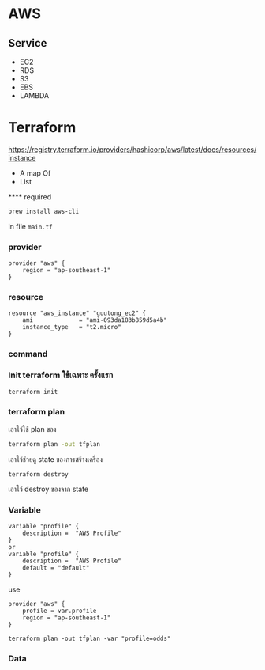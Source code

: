 # AWS

## Service
- EC2
- RDS
- S3
- EBS
- LAMBDA


# Terraform

https://registry.terraform.io/providers/hashicorp/aws/latest/docs/resources/instance
- A map Of
- List

**** required
```sh
brew install aws-cli
```

in file `main.tf`
### provider 
```
provider "aws" {
    region = "ap-southeast-1"
}
```


### resource 

```
resource "aws_instance" "guutong_ec2" {
    ami             = "ami-093da183b859d5a4b"
    instance_type   = "t2.micro"
}
```

### command 

### Init terraform ใช้เฉพาะ ครั้งแรก
```sh
terraform init
```

### terraform plan 
เอาไว้ใช้ plan ของ


```sh
terraform plan -out tfplan
```

เอาไว้ช่วยดู state ของการสร้างเครื่อง



```
terraform destroy
```
เอาไว้ destroy ของจาก state


### Variable
```
variable "profile" {
    description =  "AWS Profile"
}
or
variable "profile" {
    description =  "AWS Profile"
    default = "default"
}
```
use 
```
provider "aws" {
    profile = var.profile
    region = "ap-southeast-1"
}
```

```
terraform plan -out tfplan -var "profile=odds"
```

### Data
